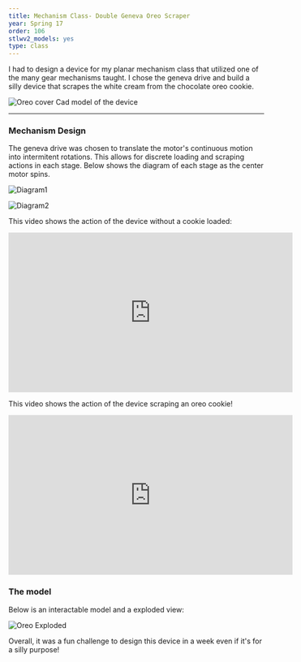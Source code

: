 ```yaml
---
title: Mechanism Class- Double Geneva Oreo Scraper
year: Spring 17
order: 106
stlwv2_models: yes
type: class
---
```


I had to design a device for my planar mechanism class that utilized one of the many gear mechanisms taught.
I chose the geneva drive and build a silly device that scrapes the white cream from the chocolate oreo cookie.


![Oreo cover](/website/assets/images/OreoCover.JPG)
Cad model of the device

---

### Mechanism Design

The geneva drive was chosen to translate the motor's continuous motion into intermitent rotations. 
This allows for discrete loading and scraping actions in each stage.
Below shows the diagram of each stage as the center motor spins.

![Diagram1](/website/assets/images/OreoDiagram1corrected.JPG)

![Diagram2](/website/assets/images/OreoDiagram2corrected.JPG)

This video shows the action of the device without a cookie loaded:
<iframe width="560" height="315" src="https://www.youtube.com/embed/8SNxFFjuHM8" frameborder="0" allow="accelerometer; autoplay; encrypted-media; gyroscope; picture-in-picture" allowfullscreen></iframe>

This video shows the action of the device scraping an oreo cookie!
<iframe width="560" height="315" src="https://www.youtube.com/embed/SgARm8pj4gY" frameborder="0" allow="accelerometer; autoplay; encrypted-media; gyroscope; picture-in-picture" allowfullscreen></iframe>

### The model

Below is an interactable model and a exploded view:

<div class="stlwv2-model" data-model-url="/website/assets/models/OreoScraper.STL"></div>

![Oreo Exploded](/website/assets/images/OreoExploded.JPG)

Overall, it was a fun challenge to design this device in a week even if it's for a silly purpose!
